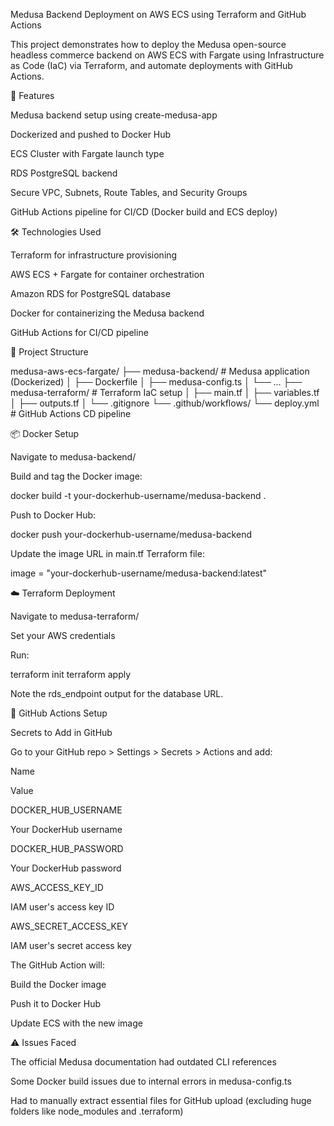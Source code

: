 Medusa Backend Deployment on AWS ECS using Terraform and GitHub Actions

This project demonstrates how to deploy the Medusa open-source headless commerce backend on AWS ECS with Fargate using Infrastructure as Code (IaC) via Terraform, and automate deployments with GitHub Actions.

🚀 Features

Medusa backend setup using create-medusa-app

Dockerized and pushed to Docker Hub

ECS Cluster with Fargate launch type

RDS PostgreSQL backend

Secure VPC, Subnets, Route Tables, and Security Groups

GitHub Actions pipeline for CI/CD (Docker build and ECS deploy)

🛠️ Technologies Used

Terraform for infrastructure provisioning

AWS ECS + Fargate for container orchestration

Amazon RDS for PostgreSQL database

Docker for containerizing the Medusa backend

GitHub Actions for CI/CD pipeline

📁 Project Structure

medusa-aws-ecs-fargate/
├── medusa-backend/          # Medusa application (Dockerized)
│   ├── Dockerfile
│   ├── medusa-config.ts
│   └── ...
├── medusa-terraform/       # Terraform IaC setup
│   ├── main.tf
│   ├── variables.tf
│   ├── outputs.tf
│   └── .gitignore
└── .github/workflows/
    └── deploy.yml           # GitHub Actions CD pipeline

📦 Docker Setup

Navigate to medusa-backend/

Build and tag the Docker image:

docker build -t your-dockerhub-username/medusa-backend .

Push to Docker Hub:

docker push your-dockerhub-username/medusa-backend

Update the image URL in main.tf Terraform file:

image = "your-dockerhub-username/medusa-backend:latest"

☁️ Terraform Deployment

Navigate to medusa-terraform/

Set your AWS credentials

Run:

terraform init
terraform apply

Note the rds_endpoint output for the database URL.

🔐 GitHub Actions Setup

Secrets to Add in GitHub

Go to your GitHub repo > Settings > Secrets > Actions and add:

Name

Value

DOCKER_HUB_USERNAME

Your DockerHub username

DOCKER_HUB_PASSWORD

Your DockerHub password

AWS_ACCESS_KEY_ID

IAM user's access key ID

AWS_SECRET_ACCESS_KEY

IAM user's secret access key

The GitHub Action will:

Build the Docker image

Push it to Docker Hub

Update ECS with the new image

⚠️ Issues Faced

The official Medusa documentation had outdated CLI references

Some Docker build issues due to internal errors in medusa-config.ts

Had to manually extract essential files for GitHub upload (excluding huge folders like node_modules and .terraform)
